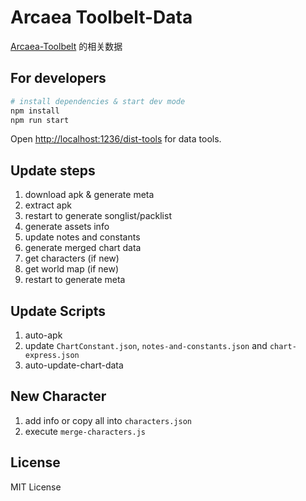 # Arcaea Toolbelt-Data

[Arcaea-Toolbelt](https://darrendanielday.github.io/arcaea-toolbelt/) 的相关数据

## For developers

```sh
# install dependencies & start dev mode
npm install
npm run start
```

Open <http://localhost:1236/dist-tools> for data tools.

## Update steps

1. download apk & generate meta
2. extract apk
3. restart to generate songlist/packlist
4. generate assets info
5. update notes and constants
6. generate merged chart data
7. get characters (if new)
8. get world map (if new)
9. restart to generate meta

## Update Scripts

1. auto-apk
2. update `ChartConstant.json`, `notes-and-constants.json` and `chart-express.json`
3. auto-update-chart-data

## New Character

1. add info or copy all into `characters.json`
2. execute `merge-characters.js`

## License

MIT License
